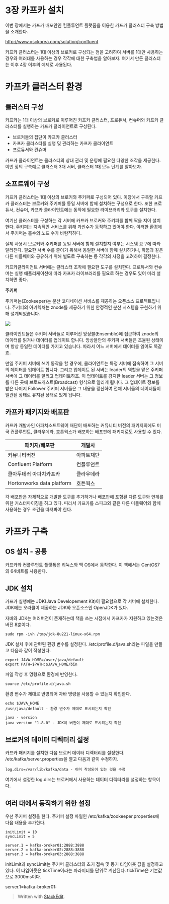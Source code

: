 # 3장 카프카 설치

이번 장에서는 카프카 배포안인 컨플루언트 플랫폼을 이용한 카프카 클러스터 구축 방법을 소개한다. 

http://www.osckorea.com/solution/confluent

카프카 클러스터는 1대 이상의 브로커로 구성되는 점을 고려하여 서버를 1대만 사용하는 경우와 여러대를 사용하는 경우 각각에 대한 구축법을 알아보자. 여기서 만든 클러스터는 이후 4장 이후의 예제로 사용된다. 

# 카프카 클러스터 환경

## 클러스터 구성

카프카는 1대 이상의 브로커로 이루어진 카프카 클러스터, 프로듀서, 컨슈머와 카프카 클러스터를 실행하는 카프카 클라이언트로 구성된다. 

* 브로커들의 집단이 카프카 클러스터
* 카프카 클러스터를 실행 및 관리하는 카프카 클라이언트
* 프로듀서와 컨슈머

카프카 클라이언트는 클러스터의 상태 관리 및 운영에 필요한 다양한 조각을 제공한다. 이번 장의 구축예로 클러스터 3대 서버, 클러스터 1대 모두 단계를 알아보자. 

## 소프트웨어 구성

카프카 클러스터는 1대 이상의 브로커와 주키퍼로 구성되어 있다. 이장에서 구축할 카프카 클러스터는 브로커와 주키퍼를 동일 서버에 함께 설치하는 구성으로 한다. 또한 프로듀서, 컨슈머, 카프카 클라이언트에는 동작에 필요한 라이브러리와 도구를 설치한다. 

여기선 클러스터를 구성하는 각 서버에 카프카 브로커와 주키퍼를 함께 짝을 지어 설치한다. 주키퍼는 지속적인 서비스를 위해 과반수가 동작하고 있어야 한다. 이러한 환경에서 주키퍼는 홀수의 노드 수가 바람직하다. 

실제 사용시 브로커와 주키퍼를 동일 서버에 함께 설치할지 여부는 시스템 요구에 따라 달라진다. 필요한 서버 수를 줄이기 위해서 동일한 서버에 함께 설치하거나, 하둡과 같은 다른 미들웨어와 공유하기 위해 별도로 구축하는 등 각각의 사정을 고려하여 결정한다.

카프카클라이언트 서버에는 클러스터 조작에 필요한 도구를 설치한다. 프로듀서와 컨슈머는 실행 애플리케이션에 따라 카프카 라이브러리를 필요로 하는 경우도 있어 미리 설치하면 좋다.

**주키퍼**

주키퍼는(Zookeeper)는 분산 코디네이션 서비스를 제공하는 오픈소스 프로젝트입니다. 주키퍼의 아키텍처는 znode를 제공하기 위한 안정적인 분산 시스템을 구현하기 위해 설계되었습니다. 

![](https://t1.daumcdn.net/cfile/tistory/9993623A5BF7B2CD28)

클라이언트들은 주키퍼 서버들로 이루어진 앙상블(Ensemble)에 접근하여 znode의 데이터를 읽거나 데이터를 업데이트 합니다. 앙상블안의 주키퍼 서버들은 조율된 상태이며 항상 동일한 데이터를 가지고 있습니다. 따라서 어느 서버에서 데이터를 읽어도 똑같죠.

만일 주키퍼 서버에 쓰기 동작을 할 경우에, 클라이언트는 특정 서버에 접속하여 그 서버의 데이터를 업데이트 합니다. 그리고 업데이트 된 서버는 leader의 역할을 맡은 주키퍼 서버에 그 데이터를 알리고 업데이트하죠. 이 업데이트를 감지한 leader 서버는 그 정보를 다른 곳에 브로드캐스트(Broadcast) 형식으로 알리게 됩니다. 그 업데이트 정보를 받은 나머지 Follower 주키퍼 서버들은 그 내용을 갱신하여 전체 서버들의 데이터들이 일관된 상태로 유지된 상태로 있게 됩니다.

## 카프카 패키지와 배포판

카프카 개발사인 아파치소프트웨어 재단이 배포하는 커뮤니티 버전의 패키지외에도 미국 컨플루언트, 클라우데라, 호튼웍스가 배포하는 배포판에 패키지로도 사용할 수 있다. 

|패키지/배포판|  개발사|
|--|--|
|커뮤니티버전  | 아파트재단|
|Confluent Platform  | 컨플루언트|
|클아두데러 아파치카프카 | 클라우데라|
|Hortonworks data platform| 호튼웍스

각 배포판은 자체적으로 개발한 도구를 추가하거나 배포판에 포함된 다른 도구와 연계를 위한 커스터마이징을 하고 있다. 따라서 카프카를 스파크와 같은 다른 미들웨어와 함께 사용하는 경우 조건을 따져봐야 한다. 

# 카프카 구축

## OS 설치 - 공통

카프카와 컨플루언트 플랫폼은 리눅스와 맥 OS에서 동작한다. 이 책에서는 CentOS7의 64비트를 사용한다. 

## JDK 설치

카프카 실행에는 JDK(Java Developement Kit)이 필요함으로 각 서버에 설치한다. JDK에는 오라클이 제공하는 JDK와 오픈소스인 OpenJDK가 있다. 

자바와 JDK는 여러버전이 존재하는데 책을 쓰는 시점에서 카프카가 지원하고 있는것은 버전 8뿐이다. 

```
sudo rpm -ivh /tmp/jdk-8u221-linux-x64.rpm
```

JDK 설치 후에 관련된 환경 변수를 설정한다. /etc/profile.d/java.sh라는 파일을 만들고 다음과 같이 작성한다. 

```
export JAVA_HOME=/user/java/default
export PATH=$PATH:$JAVA_HOME/bin
```

파일 작성 후 명령으로 환경에 반영한다. 

```
source /etc/profile.d/java.sh
```

환경 변수가 제대로 반영되어 자바 명령을 사용할 수 있는지 확인한다. 
```
echo $JAVA_HOME
/usr/java/default - 환경 변수가 제대로 표시되는지 확인

java - version
java version "1.8.0" - JDK이 버전이 제대로 표시되는지 확인
```

## 브로커의 데이터 디렉터리 설정

카프카 패키지를 설치한 다음 브로커 데이터 디렉터리를 설정한다. 
/etc/kafka/server.properties을 열고 다음과 같이 수정하자. 

```
log.dirs=/var/lib/kafka/data - 이미 작성되어 있는 것을 수정
```

여기에서 설정한 log.dirs는 브로커에서 사용하는 데이터 디렉터리를 설정하는 항목이다. 

## 여러 대에서 동직하기 위한 설정 

우선 주키퍼 설정을 한다. 주키퍼 설정 파일인 /etc/kafka/zookeeper.properties에 다음 내용을 추가한다.

```
initLimit = 10
syncLimit = 5

server.1 = kafka-broker01:2888:3888
server.2 = kafka-broker02:2888:3888
server.3 = kafka-broker03:2888:3888
```

initLimit과 syncLimit는 주키퍼 클러스터의 초기 접속 및 동기 타임아웃 값을 설정하고 있다. 이 타임아웃은 tickTime이라는 파라미터를 단위로 계산된다. tickTime은 기본값으로 3000ms이다. 


server.1=kafka-broker01:

> Written with [StackEdit](https://stackedit.io/).
<!--stackedit_data:
eyJoaXN0b3J5IjpbLTEyMTQwMzcxODUsMTUxNTc5MTUyOCwtMT
UzMDQ0NTE3MiwtMTE5MzY5Njk3NiwtOTYzOTk4NzMxLC0xNzA1
MzY0ODgwLDMwNjUzMzUzNCwtOTg4MzgzMDk3LDg5MzYxNDQ1NS
wtMTA3NjExNDc5MywtMzYzNTkyMDgzXX0=
-->